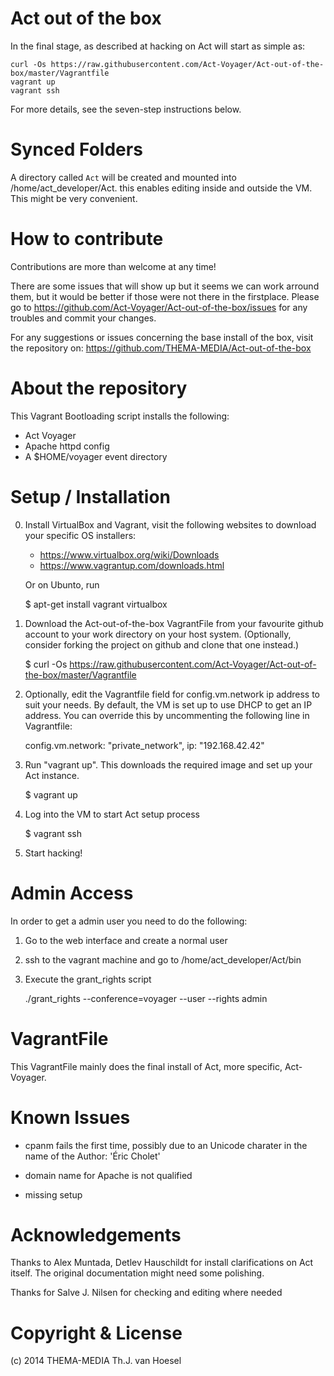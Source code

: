 Act out of the box
==================

In the final stage, as described at hacking on Act will start as simple as:

    curl -Os https://raw.githubusercontent.com/Act-Voyager/Act-out-of-the-box/master/Vagrantfile
    vagrant up
    vagrant ssh

For more details, see the seven-step instructions below.

Synced Folders
==============

A directory called `Act` will be created and mounted into
/home/act_developer/Act. this enables editing inside and outside the VM.
This might be very convenient.

How to contribute
=================

Contributions are more than welcome at any time!

There are some issues that will show up but it seems we can work arround them,
but it would be better if those were not there in the firstplace. Please go to
https://github.com/Act-Voyager/Act-out-of-the-box/issues for any troubles and
commit your changes.

For any suggestions or issues concerning the base install of the box, visit
the repository on: https://github.com/THEMA-MEDIA/Act-out-of-the-box

About the repository
====================

This Vagrant Bootloading script installs the following:

* Act Voyager
* Apache httpd config
* A $HOME/voyager event directory

Setup / Installation
====================

0) Install VirtualBox and Vagrant, visit the following websites to download
   your specific OS installers:

   * https://www.virtualbox.org/wiki/Downloads
   * https://www.vagrantup.com/downloads.html

   Or on Ubunto, run

    $ apt-get install vagrant virtualbox

2) Download the Act-out-of-the-box VagrantFile from your favourite github account to
   your work directory on your host system. (Optionally, consider forking
   the project on github and clone that one instead.)

    $ curl -Os https://raw.githubusercontent.com/Act-Voyager/Act-out-of-the-box/master/Vagrantfile

3) Optionally, edit the Vagrantfile field for config.vm.network ip
   address to suit your needs. By default, the VM is set up to use DHCP
   to get an IP address. You can override this by uncommenting the
   following line in Vagrantfile:

    config.vm.network: "private_network", ip: "192.168.42.42"

4) Run "vagrant up". This downloads the required image and set up
   your Act instance.

    $ vagrant up

5) Log into the VM to start Act setup process

    $ vagrant ssh

6) Start hacking!

Admin Access
===========
In order to get a admin user you need to do the following:
1) Go to the web interface and create a normal user

2) ssh to the vagrant machine and go to /home/act_developer/Act/bin

3) Execute the grant_rights script

    ./grant_rights --conference=voyager --user <username> --rights admin

VagrantFile
===========

This VagrantFile mainly does the final install of Act, more specific,
Act-Voyager. 

Known Issues
============

* cpanm fails the first time, possibly due to an Unicode charater in the name
  of the Author: 'Éric Cholet'

* domain name for Apache is not qualified

* missing setup

Acknowledgements
================

Thanks to Alex Muntada, Detlev Hauschildt for install clarifications
on Act itself. The original documentation might need some polishing.

Thanks for Salve J. Nilsen for checking and editing where needed


Copyright & License
===================

(c) 2014 THEMA-MEDIA Th.J. van Hoesel

